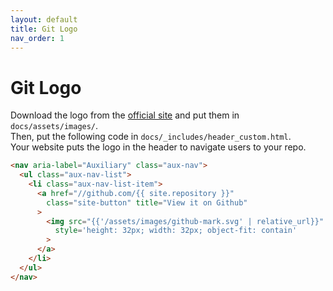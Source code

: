 ```yaml
---
layout: default
title: Git Logo
nav_order: 1
---
```


# Git Logo

Download the logo from the [official site](https://github.com/logos) and put them in `docs/assets/images/`.  
Then, put the following code in `docs/_includes/header_custom.html`.  
Your website puts the logo in the header to navigate users to your repo.  

```html
<nav aria-label="Auxiliary" class="aux-nav">
  <ul class="aux-nav-list">
    <li class="aux-nav-list-item">
      <a href="//github.com/{{ site.repository }}"
        class="site-button" title="View it on Github"
      >
        <img src="{{'/assets/images/github-mark.svg' | relative_url}}" alt="git logo"
          style='height: 32px; width: 32px; object-fit: contain'
        >
      </a>
    </li>
  </ul>
</nav>
```
